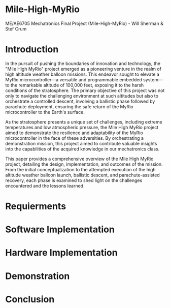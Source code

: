 # Mile-High-MyRio
ME/AE6705 Mechatronics Final Project (Mile-High-MyRio) - Will Sherman &amp; Stef Crum

# Introduction
In the pursuit of pushing the boundaries of innovation and technology, the "Mile High MyRio" project emerged as a pioneering venture in the realm of high altitude weather balloon missions. This endeavor sought to elevate a MyRio microcontroller—a versatile and programmable embedded system—to the remarkable altitude of 100,000 feet, exposing it to the harsh conditions of the stratosphere. The primary objective of this project was not only to navigate the challenging environment at such altitudes but also to orchestrate a controlled descent, involving a ballistic phase followed by parachute deployment, ensuring the safe return of the MyRio microcontroller to the Earth's surface. 

As the stratosphere presents a unique set of challenges, including extreme temperatures and low atmospheric pressure, the Mile High MyRio project aimed to demonstrate the resilience and adaptability of the MyRio microcontroller in the face of these adversities. By orchestrating a demonstration mission, this project aimed to contribute valuable insights into the capabilities of the acquired knowledge in our mechatronics class. 

This paper provides a comprehensive overview of the Mile High MyRio project, detailing the design, implementation, and outcomes of the mission. From the initial conceptualization to the attempted execution of the high altitude weather balloon launch, ballistic descent, and parachute-assisted recovery, each phase is examined to shed light on the challenges encountered and the lessons learned.  
# Requierments

# Software Implementation

# Hardware Implementation

# Demonstration

# Conclusion
